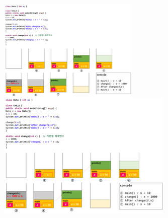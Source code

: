<img src = "assets/built/postsImages/TheCornerstoneOfJava/2021-06-14-6cornerstoneJava13/img.png" width="80%" align="left"><br/>
![img.png](img.png)